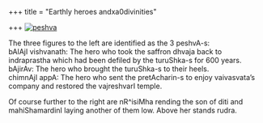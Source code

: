 +++
title = "Earthly heroes andxa0divinities"

+++
[![peshva](https://i1.wp.com/farm5.static.flickr.com/4019/4278486398_992a75b7a1.jpg)](http://www.flickr.com/photos/24766652@N05/4278486398/ "peshva by somasushma, on Flickr")

The three figures to the left are identified as the 3 peshvA-s:  
bAlAjI vishvanath: The hero who took the saffron dhvaja back to
indraprastha which had been defiled by the turuShka-s for 600 years.  
bAjirAv: The hero who brought the turuShka-s to their heels.  
chimnAjI appA: The hero who sent the pretAcharin-s to enjoy vaivasvata’s
company and restored the vajreshvarI temple.

Of course further to the right are nR^isiMha rending the son of diti and
mahiShamardinI laying another of them low. Above her stands rudra.
